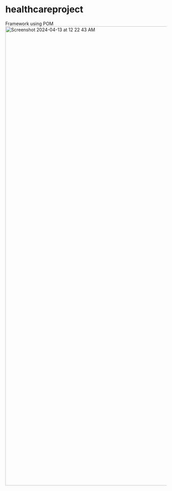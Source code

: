 # healthcareproject

Framework using POM
<img width="1435" alt="Screenshot 2024-04-13 at 12 22 43 AM" src="https://github.com/Sarakovadiya/healthcareproject/assets/136258292/29b8262d-f803-410d-a2d4-dbb67cb9cca8">

